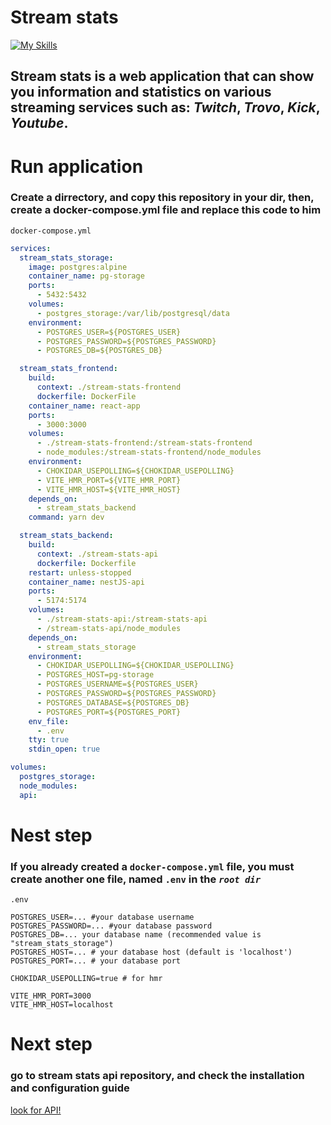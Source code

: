 # Stream stats

[![My Skills](https://skillicons.dev/icons?i=react,tailwind,typescript,docker,vite,yarn)](https://skillicons.dev)

## Stream stats is a web application that can show you information and statistics on various streaming services such as: *Twitch*, *Trovo*, *Kick*, *Youtube*.

# Run application

### Create a dirrectory, and copy this repository in your dir, then, create a docker-compose.yml file and replace this code to him


`docker-compose.yml`
```yml
services:
  stream_stats_storage:
    image: postgres:alpine
    container_name: pg-storage
    ports:
      - 5432:5432
    volumes:
      - postgres_storage:/var/lib/postgresql/data
    environment:
      - POSTGRES_USER=${POSTGRES_USER}
      - POSTGRES_PASSWORD=${POSTGRES_PASSWORD}
      - POSTGRES_DB=${POSTGRES_DB}

  stream_stats_frontend:
    build:
      context: ./stream-stats-frontend
      dockerfile: DockerFile
    container_name: react-app
    ports:
      - 3000:3000
    volumes:
      - ./stream-stats-frontend:/stream-stats-frontend
      - node_modules:/stream-stats-frontend/node_modules
    environment:
      - CHOKIDAR_USEPOLLING=${CHOKIDAR_USEPOLLING}
      - VITE_HMR_PORT=${VITE_HMR_PORT}
      - VITE_HMR_HOST=${VITE_HMR_HOST}
    depends_on:
      - stream_stats_backend
    command: yarn dev

  stream_stats_backend:
    build:
      context: ./stream-stats-api
      dockerfile: Dockerfile
    restart: unless-stopped
    container_name: nestJS-api
    ports:
      - 5174:5174
    volumes:
      - ./stream-stats-api:/stream-stats-api
      - /stream-stats-api/node_modules
    depends_on:
      - stream_stats_storage
    environment:
      - CHOKIDAR_USEPOLLING=${CHOKIDAR_USEPOLLING}
      - POSTGRES_HOST=pg-storage
      - POSTGRES_USERNAME=${POSTGRES_USER}
      - POSTGRES_PASSWORD=${POSTGRES_PASSWORD}
      - POSTGRES_DATABASE=${POSTGRES_DB}
      - POSTGRES_PORT=${POSTGRES_PORT}
    env_file:
      - .env
    tty: true
    stdin_open: true

volumes:
  postgres_storage:
  node_modules:
  api:

```

# Nest step

### If you already created a `docker-compose.yml` file, you must create another one file, named `.env` in the ***`root dir`***

`.env`
```env
POSTGRES_USER=... #your database username
POSTGRES_PASSWORD=... #your database password
POSTGRES_DB=... your database name (recommended value is "stream_stats_storage")
POSTGRES_HOST=... # your database host (default is 'localhost')
POSTGRES_PORT=... # your database port

CHOKIDAR_USEPOLLING=true # for hmr

VITE_HMR_PORT=3000
VITE_HMR_HOST=localhost
```

# Next step

### go to stream stats api repository, and check the installation and configuration guide

[look for API!](https://github.com/yougotnothing/stream-stats-api)
